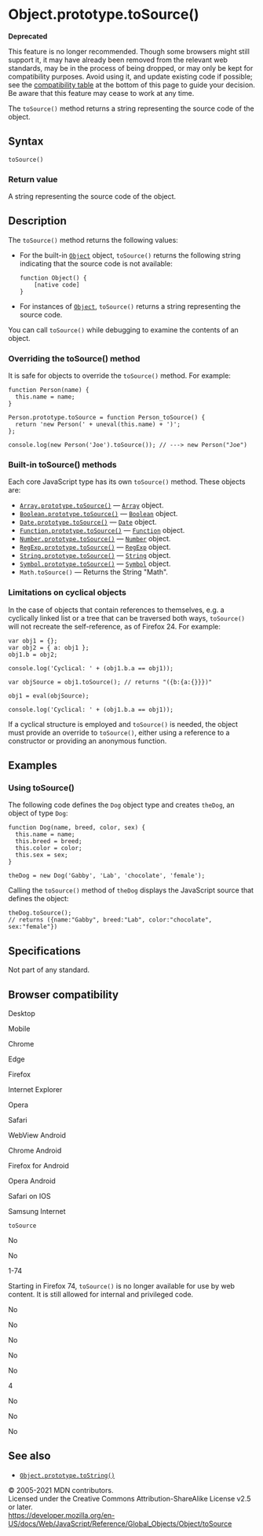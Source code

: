 # Object.prototype.toSource()

**Deprecated**

This feature is no longer recommended. Though some browsers might still support it, it may have already been removed from the relevant web standards, may be in the process of being dropped, or may only be kept for compatibility purposes. Avoid using it, and update existing code if possible; see the [compatibility table](#browser_compatibility) at the bottom of this page to guide your decision. Be aware that this feature may cease to work at any time.

The `toSource()` method returns a string representing the source code of the object.

## Syntax

    toSource()

### Return value

A string representing the source code of the object.

## Description

The `toSource()` method returns the following values:

-   For the built-in [`Object`](../object) object, `toSource()` returns the following string indicating that the source code is not available:

        function Object() {
            [native code]
        }

-   For instances of [`Object`](../object), `toSource()` returns a string representing the source code.

You can call `toSource()` while debugging to examine the contents of an object.

### Overriding the toSource() method

It is safe for objects to override the `toSource()` method. For example:

    function Person(name) {
      this.name = name;
    }

    Person.prototype.toSource = function Person_toSource() {
      return 'new Person(' + uneval(this.name) + ')';
    };

    console.log(new Person('Joe').toSource()); // ---> new Person("Joe")

### Built-in toSource() methods

Each core JavaScript type has its own `toSource()` method. These objects are:

-   [`Array.prototype.toSource()`](../array/tosource) — [`Array`](../array) object.
-   [`Boolean.prototype.toSource()`](../boolean/tosource) — [`Boolean`](../boolean) object.
-   [`Date.prototype.toSource()`](../date/tosource) — [`Date`](../date) object.
-   [`Function.prototype.toSource()`](../function/tosource) — [`Function`](../function) object.
-   [`Number.prototype.toSource()`](../number/tosource) — [`Number`](../number) object.
-   [`RegExp.prototype.toSource()`](../regexp/tosource) — [`RegExp`](../regexp) object.
-   [`String.prototype.toSource()`](../string/tosource) — [`String`](../string) object.
-   [`Symbol.prototype.toSource()`](../symbol/tosource) — [`Symbol`](../symbol) object.
-   `Math.toSource()` — Returns the String "Math".

### Limitations on cyclical objects

In the case of objects that contain references to themselves, e.g. a cyclically linked list or a tree that can be traversed both ways, `toSource()` will not recreate the self-reference, as of Firefox 24. For example:

    var obj1 = {};
    var obj2 = { a: obj1 };
    obj1.b = obj2;

    console.log('Cyclical: ' + (obj1.b.a == obj1));

    var objSource = obj1.toSource(); // returns "({b:{a:{}}})"

    obj1 = eval(objSource);

    console.log('Cyclical: ' + (obj1.b.a == obj1));

If a cyclical structure is employed and `toSource()` is needed, the object must provide an override to `toSource()`, either using a reference to a constructor or providing an anonymous function.

## Examples

### Using toSource()

The following code defines the `Dog` object type and creates `theDog`, an object of type `Dog`:

    function Dog(name, breed, color, sex) {
      this.name = name;
      this.breed = breed;
      this.color = color;
      this.sex = sex;
    }

    theDog = new Dog('Gabby', 'Lab', 'chocolate', 'female');

Calling the `toSource()` method of `theDog` displays the JavaScript source that defines the object:

    theDog.toSource();
    // returns ({name:"Gabby", breed:"Lab", color:"chocolate", sex:"female"})

## Specifications

Not part of any standard.

## Browser compatibility

Desktop

Mobile

Chrome

Edge

Firefox

Internet Explorer

Opera

Safari

WebView Android

Chrome Android

Firefox for Android

Opera Android

Safari on IOS

Samsung Internet

`toSource`

No

No

1-74

Starting in Firefox 74, `toSource()` is no longer available for use by web content. It is still allowed for internal and privileged code.

No

No

No

No

No

4

No

No

No

## See also

-   [`Object.prototype.toString()`](tostring)

© 2005-2021 MDN contributors.  
Licensed under the Creative Commons Attribution-ShareAlike License v2.5 or later.  
<a href="https://developer.mozilla.org/en-US/docs/Web/JavaScript/Reference/Global_Objects/Object/toSource" class="_attribution-link">https://developer.mozilla.org/en-US/docs/Web/JavaScript/Reference/Global_Objects/Object/toSource</a>
